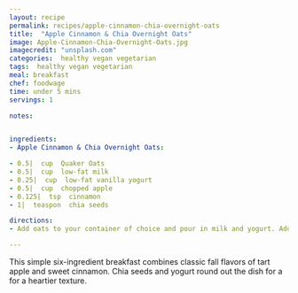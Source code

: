 ```yaml
---
layout: recipe
permalink: recipes/apple-cinnamon-chia-overnight-oats
title:  "Apple Cinnamon & Chia Overnight Oats"
image: Apple-Cinnamon-Chia-Overnight-Oats.jpg
imagecredit: "unsplash.com"
categories:  healthy vegan vegetarian
tags:  healthy vegan vegetarian
meal: breakfast
chef: foodwage
time: under 5 mins
servings: 1

notes:


ingredients:
- Apple Cinnamon & Chia Overnight Oats:

- 0.5|  cup  Quaker Oats
- 0.5|  cup  low-fat milk
- 0.25|  cup  low-fat vanilla yogurt
- 0.5|  cup  chopped apple
- 0.125|  tsp  cinnamon
- 1|  teaspon  chia seeds

directions:
- Add oats to your container of choice and pour in milk and yogurt. Add a layer of chopped apples and top off with cinnamon and chia seeds. Place in fridge and enjoy in the morning or a few hours later.

---
```


This simple six-ingredient breakfast combines classic fall flavors of tart apple and sweet cinnamon. Chia seeds and yogurt round out the dish for a for a heartier texture.